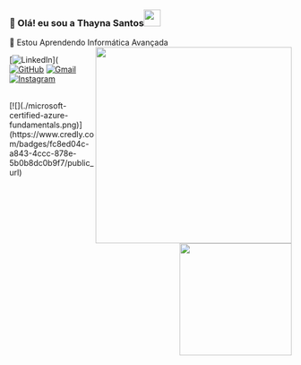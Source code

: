 ### 👤 Olá! eu sou a Thayna Santos<img src="https://raw.githubusercontent.com/iampavangandhi/iampavangandhi/master/gifs/Hi.gif" width="30px">
🌱 Estou Aprendendo Informática Avançada
<img align="right" height="350em" src="https://i.pinimg.com/originals/4f/d0/c0/4fd0c049c173c9beb5a0101a84deb6f9.gif">


[![LinkedIn](https://img.shields.io/badge/LinkedIn-0077B5?style=for-the-badge&logo=linkedin&logoColor=white)](
[![GitHub](https://img.shields.io/badge/github-%23121011.svg?style=for-the-badge&logo=github&logoColor=white)](https://github.com/thaynasantosss)
[![Gmail](https://img.shields.io/badge/-Gmail-0078D4?style=flat-square&logo=microsoft-outlook&logoColor=whitelink=mailto:thayna.2015.09@gmail.com)](thayna.2015.09@gmail.com)
[![Instagram](https://img.shields.io/badge/Instagram-E4405F?style=for-the-badge&logo=instagram&logoColor=white)](https://instagram.com/thayna.santosss_?igshid=YmMyMTA2M2Y=)



</div>

<br>

   <img src="https://gifdb.com/images/file/valorant-agent-reyna-sticker-455r2w4o8k1y5d1g.gif" height="200" align="right">
[![](./microsoft-certified-azure-fundamentals.png)](https://www.credly.com/badges/fc8ed04c-a843-4ccc-878e-5b0b8dc0b9f7/public_url)
<!-- - Microsoft Certified: [⭐ Azure Fundamentals](https://learn.microsoft.com/media/learn/certification/badges/microsoft-certified-fundamentals-badge.svg?branch=main)
<!---
thaynasantosss/thaynasantosss is a ✨ special ✨ repository because its `README.md` (this file) appears on your GitHub profile.
You can click the Preview link to take a look at your changes.
--->
